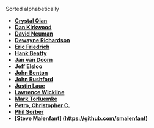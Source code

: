 Sorted alphabetically

* **[Crystal Qian](https://github.com/cjqian)**
* **[Dan Kirkwood](https://github.com/dangogh)**
* **[David Neuman](https://github.com/dneuman64)**
* **[Dewayne Richardson](https://github.com/dewrich)**
* **[Eric Friedrich](https://github.com/limited)**
* **[Hank Beatty](https://github.com/hbeatty)**
* **[Jan van Doorn](https://github.com/knutsel)**
* **[Jeff Elsloo](https://github.com/elsloo)**
* **[John Benton](https://github.com/evergreentech)**
* **[John Rushford](https://github.com/jrushf1239k)**
* **[Justin Laue](https://github.com/fp-x)**
* **[Lawrence Wickline](https://github.com/lwickline)**
* **[Mark Torluemke](https://github.com/mtorluemke)**
* **[Petro, Christopher C.](https://github.com/petrocc)**
* **[Phil Sorber](https://github.com/PSUdaemon)**
* **[Steve Malenfant] (https://github.com/smalenfant)**

